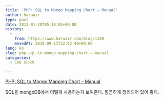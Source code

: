 ```yaml
---
title: 'PHP: SQL to Mongo Mapping Chart – Manual'
author: haruair
type: post
date: 2012-01-20T05:18:03+00:00
history:
  - 
    from: https://www.haruair.com/blog/1100
    movedAt: 2018-09-13T22:02:40+00:00
lang: ko
slug: php-sql-to-mongo-mapping-chart-–-manual
categories:
  - 나의 이야기

---
```

[PHP: SQL to Mongo Mapping Chart &#8211; Manual][1].

SQL을 mongoDB에서 어떻게 사용하는지 보여준다. 깔끔하게 정리되어 있어 좋다.

 [1]: http://www.php.net/manual/en/mongo.sqltomongo.php